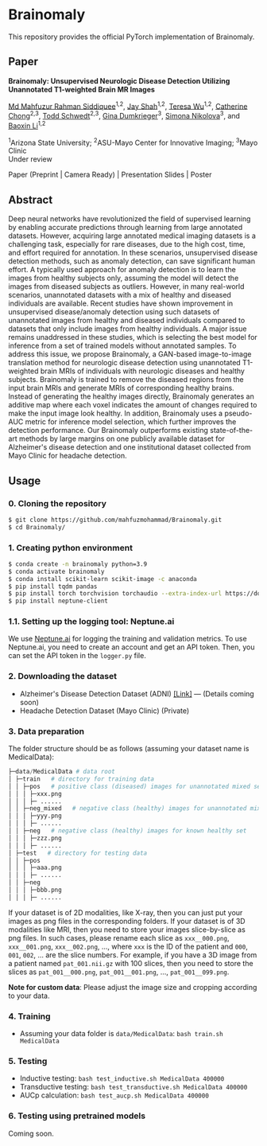 # Brainomaly
This repository provides the official PyTorch implementation of Brainomaly.

## Paper
**Brainomaly: Unsupervised Neurologic Disease Detection Utilizing Unannotated T1-weighted Brain MR Images**

[Md Mahfuzur Rahman Siddiquee](https://github.com/mahfuzmohammad)<sup>1,2</sup>, [Jay Shah](https://www.public.asu.edu/~jgshah1/)<sup>1,2</sup>, [Teresa Wu](https://search.asu.edu/profile/342678)<sup>1,2</sup>, [Catherine Chong](https://www.mayo.edu/research/faculty/chong-catherine-cat-ph-d/bio-20146998?_ga=2.180486759.1523948133.1540410816-481891997.1538001956)<sup>2,3</sup>, [Todd Schwedt](https://www.mayo.edu/research/faculty/schwedt-todd-j-m-d/bio-20091053)<sup>2,3</sup>, [Gina Dumkrieger](https://www.linkedin.com/in/gdumkrieger/)<sup>3</sup>, [Simona Nikolova](https://www.linkedin.com/in/simona-nikolova-59b7b18/)<sup>3</sup>, and [Baoxin Li](https://search.asu.edu/profile/747601)<sup>1,2</sup><br/>

<sup>1</sup>Arizona State University; <sup>2</sup>ASU-Mayo Center for Innovative Imaging; <sup>3</sup>Mayo Clinic<br/>
Under review

Paper (Preprint | Camera Ready) | Presentation Slides | Poster

## Abstract
Deep neural networks have revolutionized the field of supervised learning by enabling accurate predictions through learning from large annotated datasets. However, acquiring large annotated medical imaging datasets is a challenging task, especially for rare diseases, due to the high cost, time, and effort required for annotation. In these scenarios, unsupervised disease detection methods, such as anomaly detection, can save significant human effort. A typically used approach for anomaly detection is to learn the images from healthy subjects only, assuming the model will detect the images from diseased subjects as outliers. However, in many real-world scenarios, unannotated datasets with a mix of healthy and diseased individuals are available. Recent studies have shown improvement in unsupervised disease/anomaly detection using such datasets of unannotated images from healthy and diseased individuals compared to datasets that only include images from healthy individuals. A major issue remains unaddressed in these studies, which is selecting the best model for inference from a set of trained models without annotated samples. To address this issue, we propose Brainomaly, a GAN-based image-to-image translation method for neurologic disease detection using unannotated T1-weighted brain MRIs of individuals with neurologic diseases and healthy subjects. Brainomaly is trained to remove the diseased regions from the input brain MRIs and generate MRIs of corresponding healthy brains. Instead of generating the healthy images directly, Brainomaly generates an additive map where each voxel indicates the amount of changes required to make the input image look healthy. In addition, Brainomaly uses a pseudo-AUC metric for inference model selection, which further improves the detection performance. Our Brainomaly outperforms existing state-of-the-art methods by large margins on one publicly available dataset for Alzheimer's disease detection and one institutional dataset collected from Mayo Clinic for headache detection.

## Usage

### 0. Cloning the repository

```bash
$ git clone https://github.com/mahfuzmohammad/Brainomaly.git
$ cd Brainomaly/
```

### 1. Creating python environment

```bash
$ conda create -n brainomaly python=3.9
$ conda activate brainomaly
$ conda install scikit-learn scikit-image -c anaconda
$ pip install tqdm pandas
$ pip install torch torchvision torchaudio --extra-index-url https://download.pytorch.org/whl/cu116
$ pip install neptune-client
```

### 1.1. Setting up the logging tool: Neptune.ai

We use [Neptune.ai](https://neptune.ai/) for logging the training and validation metrics. To use Neptune.ai, you need to create an account and get an API token. Then, you can set the API token in the `logger.py` file.

### 2. Downloading the dataset

- Alzheimer's Disease Detection Dataset (ADNI) [[Link]](https://adni.loni.usc.edu/data-samples/access-data/) — (Details coming soon)
- Headache Detection Dataset (Mayo Clinic) (Private)

### 3. Data preparation

The folder structure should be as follows (assuming your dataset name is MedicalData):

```python
├─data/MedicalData # data root
│ ├─train   # directory for training data
│ │ ├─pos   # positive class (diseased) images for unannotated mixed set
│ │ │ ├─xxx.png
│ │ │ ├─ ......
│ │ ├─neg_mixed   # negative class (healthy) images for unannotated mixed set
│ │ │ ├─yyy.png
│ │ │ ├─ ......
│ │ ├─neg   # negative class (healthy) images for known healthy set
│ │ │ ├─zzz.png
│ │ │ ├─ ......
│ ├─test   # directory for testing data
│ │ ├─pos
│ │ │ ├─aaa.png
│ │ │ ├─ ......
│ │ ├─neg
│ │ │ ├─bbb.png
│ │ │ ├─ ......
```

If your dataset is of 2D modalities, like X-ray, then you can just put your images as png files in the corresponding folders. If your dataset is of 3D modalities like MRI, then you need to store your images slice-by-slice as png files. In such cases, please rename each slice as `xxx__000.png`, `xxx__001.png`, `xxx__002.png`, ..., where `xxx` is the ID of the patient and `000`, `001`, `002`, ... are the slice numbers. For example, if you have a 3D image from a patient named `pat_001.nii.gz` with 100 slices, then you need to store the slices as `pat_001__000.png`, `pat_001__001.png`, ..., `pat_001__099.png`.

**Note for custom data**: Please adjust the image size and cropping according to your data.

### 4. Training

- Assuming your data folder is `data/MedicalData`: `bash train.sh MedicalData`

### 5. Testing

- Inductive testing: `bash test_inductive.sh MedicalData 400000`
- Transductive testing: `bash test_transductive.sh MedicalData 400000`
- AUCp calculation: `bash test_aucp.sh MedicalData 400000`

### 6. Testing using pretrained models

Coming soon.
